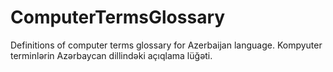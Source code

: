 # ComputerTermsGlossary
Definitions of computer terms glossary for Azerbaijan language. Kompyuter terminlərin Azərbaycan dillindəki açıqlama lüğəti.
